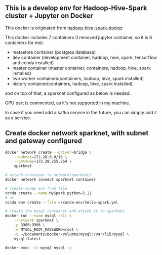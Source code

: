 ## This is a develop env for Hadoop-Hive-Spark cluster + Jupyter on Docker

This docker is originated from [hadoop-hive-spark-docker](https://github.com/myamafuj/hadoop-hive-spark-docker)

This docker includes 7 containers (I removed jupyter container, so it is 6 containers for me):

- metastore container (postgres database)
- dev container (development container, hadoop, hive, spark, tensorflow and conda installed)
- master container (master container, containers, hadoop, hive, spark installed)
- two worker containers(containers, hadoop, hive, spark installed)
- history container(containers, hadoop, hive, spark installed)

and on top of that, a sparknet configured as below is needed. 

GPU part is commented, as it's not supported in my machine.

In case if you need add a kafka service in the future, you can simply add it as a service.

## Create docker network sparknet, with subnet and gateway configured

```sh
docker network create --driver=bridge \
    --subnet=172.28.0.0/16 \
    --gateway=172.28.255.254 \
    sparknet
```

```sh
# attach container to network(sparknet)
docker network connect sparknet container
```

```sh
# create conda env from file
conda create --name MySpark python=3.11
# or
conda env create --file ~/conda-env/hello-spark.yml
```

```sh
# create the mysql container and attach it to sparknet
docker run --name mysql -dit \
    --network sparknet \
    -p 3306:3306 \
    -e MYSQL_ROOT_PASSWORD=root \
    -v ~/Documents/Docker-Volumns/mysql:/var/lib/mysql \
    mysql:latest

docker exec -it mysql mysql -p
```